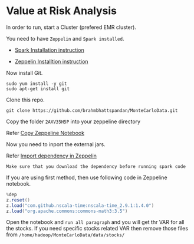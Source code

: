 # Value at Risk Analysis

In order to run, start a Cluster (prefered EMR cluster).


You need to have `Zeppelin` and `Spark installed`.

* [Spark Installation instruction](http://spark.apache.org/docs/latest/building-spark.html)

* [Zeppelin Installtion instruction](http://zeppelin-project.org/docs/install/install.html)


Now install Git.
```shell
sudo yum install -y git
sudo apt-get install git
```


Clone this repo.
```shell
git clone https://github.com/brahmbhattspandan/MonteCarloData.git
```

Copy the folder `2AXV35H5P` into your zeppeline directory

Refer [Copy Zeppeline Notebook](http://fedulov.website/2015/10/16/export-apache-zeppelin-notebooks/)


Now you need to inport the external jars.

Refer [Import dependency in Zeppelin](http://fedulov.website/2015/10/16/export-apache-zeppelin-notebooks/)


`Make sure that you download the dependency before running spark code`

If you are using first method, then use following code in Zeppeline notebook.

```scala
%dep
z.reset()
z.load("com.github.nscala-time:nscala-time_2.9.1:1.4.0")
z.load("org.apache.commons:commons-math3:3.5")
```

Open the notebook and `run all paragraph` and you will get thr VAR for all the stocks. If you need specific stocks related VAR then remove those files from `/home/hadoop/MonteCarloData/data/stocks/`
